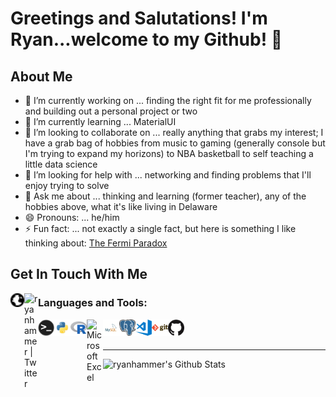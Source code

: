 # Greetings and Salutations! I'm Ryan...welcome to my Github! 👋 

## About Me

- 🔭 I’m currently working on ... finding the right fit for me professionally and building out a personal project or two
- 🌱 I’m currently learning ... MaterialUI
- 👯 I’m looking to collaborate on ... really anything that grabs my interest; I have a grab bag of hobbies from music to gaming (generally console but I'm trying to expand my horizons) to NBA basketball to self teaching a little data science
- 🤔 I’m looking for help with ... networking and finding problems that I'll enjoy trying to solve
- 💬 Ask me about ... thinking and learning (former teacher), any of the hobbies above, what it's like living in Delaware
- 😄 Pronouns: ... he/him
- ⚡ Fun fact: ... not exactly a single fact, but here is something I like thinking about: [The Fermi Paradox](https://waitbutwhy.com/2014/05/fermi-paradox.html)

## Get In Touch With Me
[<img align="left" alt="ryanhammer.io" width="22px" src="https://raw.githubusercontent.com/iconic/open-iconic/master/svg/globe.svg" />][website]
[<img align="left" alt="ryanhammer | Twitter" width="22px" src="https://cdn.jsdelivr.net/npm/simple-icons@v3/icons/twitter.svg" />][twitter]

### Languages and Tools:

[<img align="left" alt="HTML" width="26px" src="https://raw.githubusercontent.com/github/explore/80688e429a7d4ef2fca1e82350fe8e3517d3494d/topics/terminal/terminal.png" />][website]
[<img align="left" alt="Python" width="26px" src="https://raw.githubusercontent.com/github/explore/80688e429a7d4ef2fca1e82350fe8e3517d3494d/topics/python/python.png" />][website]
[<img align="left" alt="R" width="26px" src="https://raw.githubusercontent.com/github/explore/80688e429a7d4ef2fca1e82350fe8e3517d3494d/topics/r/r.png" />][website]
[<img align="left" alt="Microsoft Excel" width="26px" src="https://img.icons8.com/color/452/microsoft-excel-2019--v1.png" />][website]
[<img align="left" alt="MySQL" width="26px" src="https://raw.githubusercontent.com/github/explore/80688e429a7d4ef2fca1e82350fe8e3517d3494d/topics/mysql/mysql.png" />][website]
[<img align="left" alt="PostgreSQL" width="26px" src="https://raw.githubusercontent.com/github/explore/80688e429a7d4ef2fca1e82350fe8e3517d3494d/topics/postgresql/postgresql.png" />][website]
[<img align="left" alt="Visual Studio Code" width="26px" src="https://raw.githubusercontent.com/github/explore/80688e429a7d4ef2fca1e82350fe8e3517d3494d/topics/visual-studio-code/visual-studio-code.png" />][website]
[<img align="left" alt="Git" width="26px" src="https://raw.githubusercontent.com/github/explore/80688e429a7d4ef2fca1e82350fe8e3517d3494d/topics/git/git.png" />][website]
[<img align="left" alt="GitHub" width="26px" src="https://raw.githubusercontent.com/github/explore/78df643247d429f6cc873026c0622819ad797942/topics/github/github.png" />][website]

<br />
<br />

---


<img align="left" alt="ryanhammer's Github Stats" src="https://github-readme-stats.vercel.app/api?username=ryanhammer&show_icons=true&hide_border=true" />

[website]: https://ryanhammer.github.io/
[twitter]: https://twitter.com/ryanhammerscode
[linkedin]: https://www.linkedin.com/in/ryanhammerscode/
